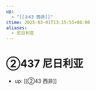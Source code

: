 ```yaml
---
up:
  - "[[②43 西非]]"
ctime: 2025-03-01T13:15:55+08:00
aliases:
  - 尼日利亚
---
```


# ②437 尼日利亚

- up: [[②43 西非]]
